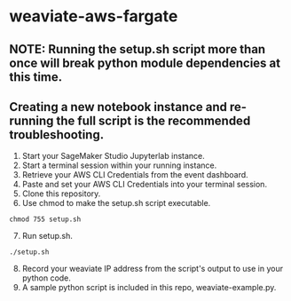 # weaviate-aws-fargate

## NOTE: Running the setup.sh script more than once will break python module dependencies at this time.
## Creating a new notebook instance and re-running the full script is the recommended troubleshooting.

1. Start your SageMaker Studio Jupyterlab instance.
2. Start a terminal session within your running instance.
3. Retrieve your AWS CLI Credentials from the event dashboard.
4. Paste and set your AWS CLI Credentials into your terminal session.
5. Clone this repository.
6. Use chmod to make the setup.sh script executable.
```
chmod 755 setup.sh
```
7. Run setup.sh.
```
./setup.sh
```
8. Record your weaviate IP address from the script's output to use in your python code.
9. A sample python script is included in this repo, weaviate-example.py.